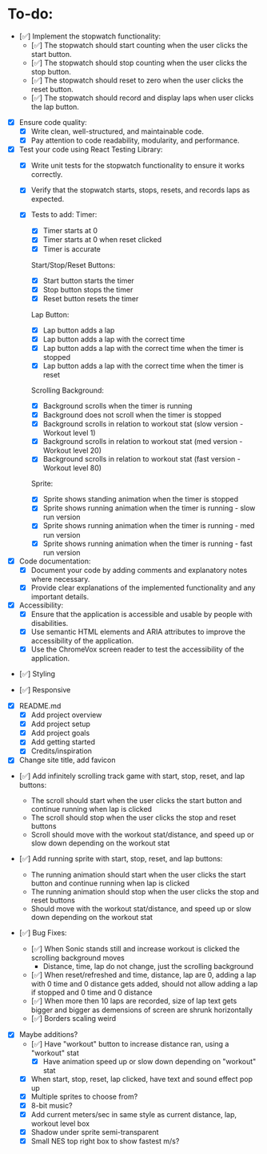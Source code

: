 
# To-do:

- [✅] Implement the stopwatch functionality:
    - [✅] The stopwatch should start counting when the user clicks the start button.
    - [✅] The stopwatch should stop counting when the user clicks the stop button.
    - [✅] The stopwatch should reset to zero when the user clicks the reset button.
    - [✅] The stopwatch should record and display laps when user clicks the lap button.

- [x] Ensure code quality:
    - [x] Write clean, well-structured, and maintainable code.
    - [x] Pay attention to code readability, modularity, and performance.

- [x] Test your code using React Testing Library:
    - [x] Write unit tests for the stopwatch functionality to ensure it works correctly.
    - [x] Verify that the stopwatch starts, stops, resets, and records laps as expected.
    
    - [x] Tests to add:
        Timer:
        - [x] Timer starts at 0
        - [x] Timer starts at 0 when reset clicked
        - [x] Timer is accurate

        Start/Stop/Reset Buttons:
        - [x] Start button starts the timer
        - [x] Stop button stops the timer
        - [x] Reset button resets the timer

        Lap Button:
        - [x] Lap button adds a lap
        - [x] Lap button adds a lap with the correct time
        - [x] Lap button adds a lap with the correct time when the timer is stopped
        - [x] Lap button adds a lap with the correct time when the timer is reset

        Scrolling Background:
        - [x] Background scrolls when the timer is running
        - [x] Background does not scroll when the timer is stopped
        - [x] Background scrolls in relation to workout stat (slow version - Workout level 1)
        - [x] Background scrolls in relation to workout stat (med version - Workout level 20)
        - [x] Background scrolls in relation to workout stat (fast version - Workout level 80)

        Sprite:
        - [x] Sprite shows standing animation when the timer is stopped
        - [x] Sprite shows running animation when the timer is running - slow run version
        - [x] Sprite shows running animation when the timer is running - med run version
        - [x] Sprite shows running animation when the timer is running - fast run version

- [x] Code documentation:
    - [x] Document your code by adding comments and explanatory notes where necessary.
    - [x] Provide clear explanations of the implemented functionality and any important details.

- [x] Accessibility:
    - [x] Ensure that the application is accessible and usable by people with disabilities.
    - [x] Use semantic HTML elements and ARIA attributes to improve the accessibility of the application.
    - [x] Use the ChromeVox screen reader to test the accessibility of the application.

- [✅] Styling

- [✅] Responsive

- [x] README.md
    - [x] Add project overview
    - [x] Add project setup
    - [x] Add project goals
    - [x] Add getting started
    - [x] Credits/inspiration

- [x] Change site title, add favicon

- [✅] Add infinitely scrolling track game with start, stop, reset, and lap buttons:
    - The scroll should start when the user clicks the start button and continue running when lap is clicked
    - The scroll should stop when the user clicks the stop and reset buttons
    - Scroll should move with the workout stat/distance, and speed up or slow down depending on the workout stat

- [✅] Add running sprite with start, stop, reset, and lap buttons:
    - The running animation should start when the user clicks the start button and continue running when lap is clicked
    - The running animation should stop when the user clicks the stop and reset buttons
    - Should move with the workout stat/distance, and speed up or slow down depending on the workout stat

- [✅] Bug Fixes:
    - [✅] When Sonic stands still and increase workout is clicked the scrolling background moves
        - Distance, time, lap do not change, just the scrolling background
    - [✅] When reset/refreshed and time, distance, lap are 0, adding a lap with 0 time and 0 distance
          gets added, should not allow adding a lap if stopped and 0 time and 0 distance
    - [✅] When more then 10 laps are recorded, size of lap text gets bigger and bigger as demensions of screen are shrunk horizontally
    - [✅] Borders scaling weird

- [x] Maybe additions?
    - [✅] Have "workout" button to increase distance ran, using a "workout" stat
        - [x] Have animation speed up or slow down depending on "workout" stat
    - [x] When start, stop, reset, lap clicked, have text and sound effect pop up
    - [x] Multiple sprites to choose from?
    - [x] 8-bit music?
    - [x] Add current meters/sec in same style as current distance, lap, workout level box
    - [x] Shadow under sprite semi-transparent 
    - [x] Small NES top right box to show fastest m/s?